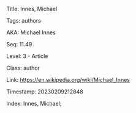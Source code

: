 Title:  Innes, Michael

Tags:   authors

AKA:    Michael Innes

Seq:    11.49

Level:  3 - Article

Class:  author

Link:   https://en.wikipedia.org/wiki/Michael_Innes

Timestamp: 20230209212848

Index:  Innes, Michael; 
